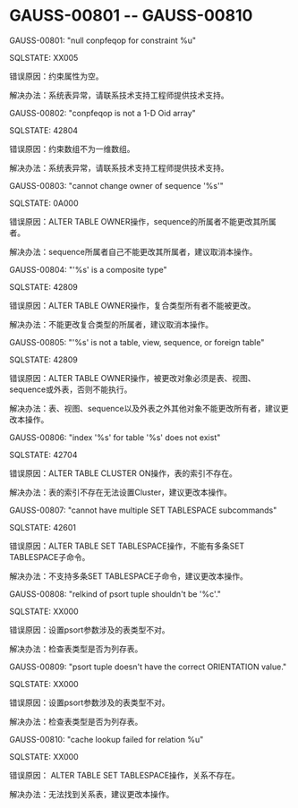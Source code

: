 # GAUSS-00801 -- GAUSS-00810<a name="ZH-CN_TOPIC_0302073253"></a>

GAUSS-00801: "null conpfeqop for constraint %u"

SQLSTATE: XX005

错误原因：约束属性为空。

解决办法：系统表异常，请联系技术支持工程师提供技术支持。

GAUSS-00802: "conpfeqop is not a 1-D Oid array"

SQLSTATE: 42804

错误原因：约束数组不为一维数组。

解决办法：系统表异常，请联系技术支持工程师提供技术支持。

GAUSS-00803: "cannot change owner of sequence '%s'"

SQLSTATE: 0A000

错误原因：ALTER TABLE OWNER操作，sequence的所属者不能更改其所属者。

解决办法：sequence所属者自己不能更改其所属者，建议取消本操作。

GAUSS-00804: "'%s' is a composite type"

SQLSTATE: 42809

错误原因：ALTER TABLE OWNER操作，复合类型所有者不能被更改。

解决办法：不能更改复合类型的所属者，建议取消本操作。

GAUSS-00805: "'%s' is not a table, view, sequence, or foreign table"

SQLSTATE: 42809

错误原因：ALTER TABLE OWNER操作，被更改对象必须是表、视图、sequence或外表，否则不能执行。

解决办法：表、视图、sequence以及外表之外其他对象不能更改所有者，建议更改本操作。

GAUSS-00806: "index '%s' for table '%s' does not exist"

SQLSTATE: 42704

错误原因：ALTER TABLE CLUSTER ON操作，表的索引不存在。

解决办法：表的索引不存在无法设置Cluster，建议更改本操作。

GAUSS-00807: "cannot have multiple SET TABLESPACE subcommands"

SQLSTATE: 42601

错误原因：ALTER TABLE SET TABLESPACE操作，不能有多条SET TABLESPACE子命令。

解决办法：不支持多条SET TABLESPACE子命令，建议更改本操作。

GAUSS-00808: "relkind of psort tuple shouldn't be '%c'."

SQLSTATE: XX000

错误原因：设置psort参数涉及的表类型不对。

解决办法：检查表类型是否为列存表。

GAUSS-00809: "psort tuple doesn't have the correct ORIENTATION value."

SQLSTATE: XX000

错误原因：设置psort参数涉及的表类型不对。

解决办法：检查表类型是否为列存表。

GAUSS-00810: "cache lookup failed for relation %u"

SQLSTATE: XX000

错误原因： ALTER TABLE SET TABLESPACE操作，关系不存在。

解决办法：无法找到关系表，建议更改本操作。

